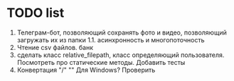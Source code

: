 # TODO list

1. Телеграм-бот, позволяющий сохранять фото и видео, позволяющий загружать их из папки
    1.1. асинхронность и многопоточность
2. Чтение сsv файлов. банк
3. сделать клаcc relative_filepath, класс определяющий пользователя. Посмотреть про статические методы. Добавить тесты
4. Конвертация "/" "\" Для Windows? Проверить